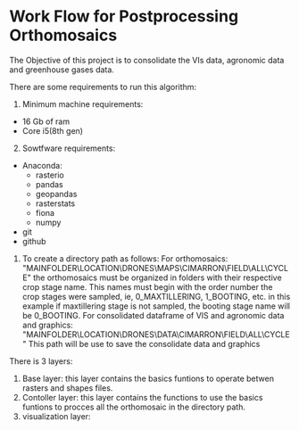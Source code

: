 # Work Flow for Postprocessing Orthomosaics
The Objective of this project is to consolidate the VIs data, agronomic data
and greenhouse gases data.

There are some requirements to run this algorithm:
1) Minimum machine requirements:
  - 16 Gb of ram
  - Core i5(8th gen)
2) Sowtfware requirements:
  - Anaconda:
    - rasterio
    - pandas
    - geopandas
    - rasterstats
    - fiona
    - numpy
  - git
  - github

1) To create a directory path as follows:
  For orthomosaics:
    "MAINFOLDER\LOCATION\DRONES\MAPS\CIMARRON\FIELD\ALL\CYCLE"
    the orthomosaics must be organized in folders with their respective crop
    stage name. This names must begin with the order number the crop stages
    were sampled, ie, 0_MAXTILLERING, 1_BOOTING, etc. in this example if
    maxtillering stage is not sampled, the booting stage name will be 0_BOOTING.
  For consolidated dataframe of VIS and agronomic data and graphics:
    "MAINFOLDER\LOCATION\DRONES\DATA\CIMARRON\FIELD\ALL\CYCLE"
    This path will be use to save the consolidate data and graphics



There is 3 layers:
1) Base layer: this layer contains the basics funtions to operate betwen rasters
   and shapes files.
2) Contoller layer: this layer contains the functions to use the basics funtions
to procces all the orthomosaic in the directory path.
3) visualization layer:
